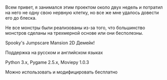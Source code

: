 Всем привет, я занимался этим проектом около двух недель и потратил на него не одну свою нервную клетку, но все же мне удалось довести его до блеска.

Не все монстры были реализованы из-за того, что большинство монстров сделаны на трехмерной основе или они бесполезны.

Spooky's Jumpscare Mansion 2D Демейк!

Поддержка на русском и английском языках

Python 3.x, Pygame 2.5.x, Moviepy 1.0.3

Можно использовать и модифицировать бесплатно
